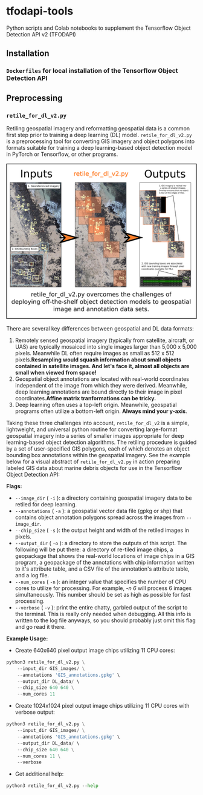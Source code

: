 # tfodapi-tools
Python scripts and Colab notebooks to supplement the Tensorflow Object Detection API v2 (TFODAPI)

## Installation

### `Dockerfiles` for local installation of the Tensorflow Object Detection API

## Preprocessing

### `retile_for_dl_v2.py`

Retiling geospatial imagery and reformatting geospatial data is a common first step prior to training a deep learning (DL) model. `retile_for_dl_v2.py` is a preprocessing tool for converting GIS imagery and object polygons into formats suitable for training a deep learning-based object detection model in PyTorch or Tensorflow, or other programs.

![A visual depiction of retile_for_dl_v2.py. It shows input georeferenced imagery with shoreline marine debris individually annotated with GIS bounding boxes. retile_for_dl_v2 has retiled this large image into many smaller images, moreover, each bounding box contains new attributes specific to training object detection models (such as associated image pixel coordinates).](imgs/retile_for_dl_v2_readme.png)

There are several key differences between geospatial and DL data formats:

1. Remotely sensed geospatial imagery (typically from satellite, aircraft, or UAS) are typically mosaiced into single images larger than 5,000 x 5,000 pixels. Meanwhile DL often require images as small as 512 x 512 pixels.__Resampling would squash information about small objects contained in satellite images. And let's face it, almost all objects are small when viewed from space!__
2. Geospatial object annotations are located with real-world coordinates independent of the image from which they were derived. Meanwhile, deep learning annotations are bound directly to their image in pixel coordinates.__Affine matrix tranformations can be tricky.__
3. Deep learning often uses a top-left origin. Meanwhile, geospatial programs often utilize a bottom-left origin. __Always mind your y-axis__.

Taking these three challenges into account, `retile_for_dl_v2` is a simple, lightweight, and universal python routine for converting large-format geospatial imagery into a series of smaller images appropriate for deep learning-based object detection algorithms. The retiling procedure is guided by a set of user-specified GIS polygons, each of which denotes an object bounding box annotations within the geospatial imagery. See the example below for a visual abstract of `retile_for_dl_v2.py` in action preparing labeled GIS data about marine debris objects for use in the Tensorflow Object Detection API:

__Flags:__

- `--image_dir` ( `-i` ): a directory containing geospatial imagery data to be retiled for deep learning.
- `--annotations` ( `-a` ): a geospatial vector data file (gpkg or shp) that contains object annotation polygons spread across the images from `--image_dir`.
- `--chip_size` ( `-s` ): the output height and width of the retiled images in pixels.
- `--output_dir` ( `-o` ): a directory to store the outputs of this script. The following will be put there: a directory of re-tiled image chips, a geopackage that shows the real-world locations of image chips in a GIS program, a geopackage of the annotations with chip information written to it's attribute table, and a CSV file of the annotation's attribute table, and a log file.
- `--num_cores` ( `-n` ): an integer value that specifies the number of CPU cores to utilize for processing. For example, _-n 6_ will process 6 images simultaneously. This number should be set as high as possible for fast processing.
- `--verbose` ( `-v` ): print the entire chatty, garbled output of the script to the terminal. This is really only needed when debugging. All this info is written to the log file anyways, so you should probably just omit this flag and go read it there.

__Example Usage:__

- Create 640x640 pixel output image chips utilizing 11 CPU cores:

```python
python3 retile_for_dl_v2.py \
    --input_dir GIS_images/ \
    --annotations 'GIS_annotations.gpkg' \
    --output_dir DL_data/ \ 
    --chip_size 640 640 \
    --num_cores 11
```

- Create 1024x1024 pixel output image chips utilizing 11 CPU cores with verbose output:

```python
python3 retile_for_dl_v2.py \
    --input_dir GIS_images/ \
    --annotations 'GIS_annotations.gpkg' \
    --output_dir DL_data/ \ 
    --chip_size 640 640 \
    --num_cores 11 \
    --verbose
```

- Get additional help:

```python
python3 retile_for_dl_v2.py --help
```
